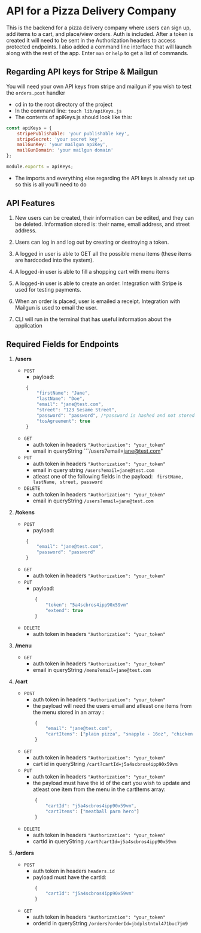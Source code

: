 <!-- prettier-ignore -->
# API for a Pizza Delivery Company
This is the backend for a pizza delivery company where users can sign up, add items to a cart, and place/view orders. Auth is included. After a token is created it will need to be sent in the Authorization headers to access protected endpoints.
I also added a command line interface that will launch along with the rest of the app. Enter ```man``` or ```help``` to get a list of commands.

## Regarding API keys for Stripe & Mailgun
You will need your own API keys from stripe and mailgun if you wish to test the ```orders.post``` handler
* cd in to the root directory of the project
* In the command line: ```touch lib/apiKeys.js```
* The contents of apiKeys.js should look like this:
```javascript
const apiKeys = {
    stripePublishable: 'your publishable key',
    stripeSecret: 'your secret key',
    mailGunKey: 'your mailgun apiKey',
    mailGunDomain: 'your mailgun domain'
};

module.exports = apiKeys;
```
* The imports and everything else regarding the API keys is already set up so this is all you'll need to do

## API Features
1. New users can be created, their information can be edited, and they can be deleted. Information stored is: their name, email address, and street address.

2. Users can log in and log out by creating or destroying a token.

3. A logged in user is able to GET all the possible menu items (these items are hardcoded into the system). 

4. A logged-in user is able to fill a shopping cart with menu items

5. A logged-in user is able to create an order. Integration with Stripe is used for testing payments.

6. When an order is placed, user is emailed a receipt. Integration with Mailgun is used to email the user.

7. CLI will run in the terminal that has useful information about the application

## Required Fields for Endpoints
1. __/users__
    * ```POST```
        * payload: 
    ```javascript
        {
            "firstName": "Jane", 
            "lastName": "Doe",
            "email": "jane@test.com",
            "street": "123 Sesame Street",
            "password": "password", /*password is hashed and not stored*/
            "tosAgreement": true
        }
    ```
    * ```GET```
        * auth token in headers ```"Authorization": "your_token"```
        * email in queryString ```/users?email=jane@test.com"
    * ```PUT```
        * auth token in headers ```"Authorization": "your_token"```
        * email in query string ```/users?email=jane@test.com```
        * atleast one of the following fields in the payload: ``` firstName, lastName, street, password```
    * ```DELETE```
        * auth token in headers ```"Authorization": "your_token"```
        * email in queryString ```/users?email=jane@test.com```

2. __/tokens__
    * ```POST```
        * payload: 
    ```javascript
        {
            "email": "jane@test.com",
            "password": "password"
        }
    ```
    * ```GET```
        * auth token in headers ```"Authorization": "your_token"```
    * ```PUT```
        * payload: 
        ```javascript
            {
                "token": "5a4scbros4ipp90x59vm"
                "extend": true
            }
        ```
    * ```DELETE```
        * auth token in headers ```"Authorization": "your_token"```

3. __/menu__
    * ```GET```
        * auth token in headers ```"Authorization": "your_token"```
        * email in queryString ```/menu?email=jane@test.com```

4. __/cart__
    * ```POST```
        * auth token in headers ```"Authorization": "your_token"```
        * the payload will need the users email and atleast one items from the menu stored in an array : 
        ```javascript
            {
                "email": "jane@test.com",
                "cartItems": ["plain pizza", "snapple - 16oz", "chicken parm hero"]
            }
        ```
    * ```GET```
        * auth token in headers ```"Authorization": "your_token"```
        * cart id in queryString ```/cart?cartId=j5a4scbros4ipp90x59vm```
    * ```PUT```
        * auth token in headers ```"Authorization": "your_token"```
        *  the payload must have the id of the cart you wish to update and atleast one item from the menu in the cartItems array:
        ```javascript
            {
                "cartId": "j5a4scbros4ipp90x59vm",
                "cartItems": ["meatball parm hero"]  
            }
        ```
    * ```DELETE```
        * auth token in headers ```"Authorization": "your_token"```
        * cartId in queryString ```/cart?cartId=j5a4scbros4ipp90x59vm```

5. __/orders__
    * ```POST```
        *  auth token in headers ```headers.id```
        *  payload must have the cartId:
        ```javascript
            {
                "cartId": "j5a4scbros4ipp90x59vm" 
            }
        ``` 
    * ```GET```
        * auth token in headers ```"Authorization": "your_token"```
        * orderId in queryString ```/orders?orderId=jbdplstntul471buc7jm9```

